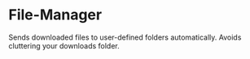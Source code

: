 # File-Manager
Sends downloaded files to user-defined folders automatically. Avoids cluttering your downloads folder.
